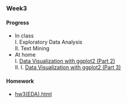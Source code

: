 ### Week3
#### Progress
* In class<br />
I. Exploratory Data Analysis     
II. Text Mining      
* At home     
I. [Data Visualization with ggplot2 (Part 2)](https://bourbon0212.github.io/NTU-CS-X/Week3/Data_Visualization_with_ggplot2__Part_2_.html)   
II. I. [Data Visualization with ggplot2 (Part 3)](https://bourbon0212.github.io/NTU-CS-X/Week3/Data_Visualization_with_ggplot2__Part_3_.html)
#### Homework
* [hw3(EDA).html](https://bourbon0212.github.io/NTU-CS-X/Week3/Happiness_and_Open_Data.html)
